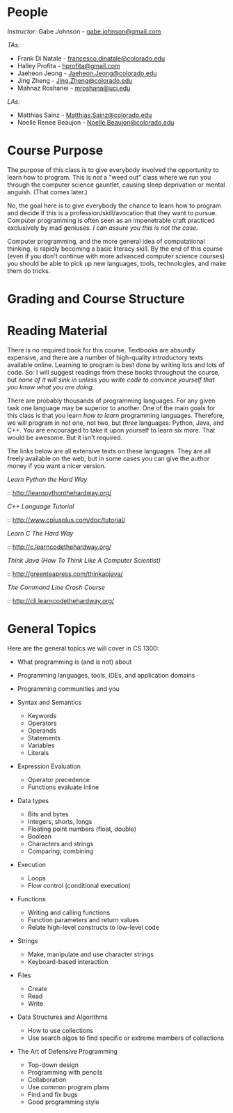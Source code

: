 People
=======

*Instructor:* Gabe Johnson - gabe.johnson@gmail.com

*TAs:*

* Frank Di Natale - francesco.dinatale@colorado.edu
* Halley Profita - hprofita@gmail.com
* Jaeheon Jeong - Jaeheon.Jeong@colorado.edu
* Jing Zheng - Jing.Zheng@colorado.edu
* Mahnaz Roshanei - mroshana@uci.edu

*LAs:*

* Matthias Sainz - Matthias.Sainz@colorado.edu
* Noelle Renee Beaujon - Noelle.Beaujon@colorado.edu

Course Purpose 
=======

The purpose of this class is to give everybody involved the
opportunity to learn how to program. This is _not_ a "weed out" class
where we run you through the computer science gauntlet, causing sleep
deprivation or mental anguish. (That comes later.)

No, the goal here is to give everybody the chance to learn how to
program and decide if this is a profession/skill/avocation that they
want to pursue. Computer programming is often seen as an impenetrable
craft practiced exclusively by mad geniuses. _I can assure you this is
not the case._ 

Computer programming, and the more general idea of computational
thinking, is rapidly becoming a basic literacy skill. By the end of
this course (even if you don't continue with more advanced computer
science courses) you should be able to pick up new languages, tools,
technologies, and make them do tricks.

Grading and Course Structure
=======



Reading Material
==========

There is no required book for this course. Textbooks are absurdly
expensive, and there are a number of high-quality introductory texts
available online. Learning to program is best done by writing lots and
lots of code. So: I will suggest readings from these books throughout
the course, but _none of it will sink in unless you write code to
convince yourself that you know what you are doing._

There are probably thousands of programming languages. For any given
task one language may be superior to another. One of the main goals
for this class is that you learn _how to learn_ programming
languages. Therefore, we will program in not one, not two, but _three_
languages: Python, Java, and C++. You are encouraged to take it upon
yourself to learn six more. That would be awesome. But it isn't
required.

The links below are all extensive texts on these languages. They are
all freely available on the web, but in some cases you can give the
author money if you want a nicer version.

_Learn Python the Hard Way_ 

:: http://learnpythonthehardway.org/
  
_C++ Language Tutorial_

:: http://www.cplusplus.com/doc/tutorial/

_Learn C The Hard Way_ 

:: http://c.learncodethehardway.org/

_Think Java (How To Think Like A Computer Scientist)_

:: http://greenteapress.com/thinkapjava/

_The Command Line Crash Course_

:: http://cli.learncodethehardway.org/

General Topics
========

Here are the general topics we will cover in CS 1300:

* What programming is (and is not) about

* Programming languages, tools, IDEs, and application domains

* Programming communities and you

* Syntax and Semantics
  - Keywords
  - Operators
  - Operands
  - Statements
  - Variables
  - Literals

* Expression Evaluation
  - Operator precedence
  - Functions evaluate inline

* Data types
  - Bits and bytes
  - Integers, shorts, longs
  - Floating point numbers (float, double)
  - Boolean
  - Characters and strings
  - Comparing, combining
  
* Execution
  - Loops
  - Flow control (conditional execution)

* Functions
  - Writing and calling functions
  - Function parameters and return values
  - Relate high-level constructs to low-level code
  
* Strings
  - Make, manipulate and use character strings
  - Keyboard-based interaction

* Files
  - Create
  - Read
  - Write
  
* Data Structures and Algorithms
  - How to use collections
  - Use search algos to find specific or extreme members of collections

* The Art of Defensive Programming
  - Top-down design
  - Programming with pencils
  - Collaboration
  - Use common program plans
  - Find and fix bugs
  - Good programming style
